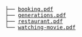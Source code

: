 <pre>
├── <a href="./booking.pdf">booking.pdf</a>
├── <a href="./generations.pdf">generations.pdf</a>
├── <a href="./restaurant.pdf">restaurant.pdf</a>
└── <a href="./watching-movie.pdf">watching-movie.pdf</a>
</pre>
